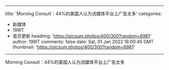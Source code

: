 
---
title: 'Morning Consult：44%的美国人认为流媒体平台上广告太多'
categories: 
 - 新媒体
 - 199IT
 - 首页更新
headimg: 'https://picsum.photos/400/300?random=6981'
author: 199IT
comments: false
date: Sat, 01 Jan 2022 18:00:45 GMT
thumbnail: 'https://picsum.photos/400/300?random=6981'
---

<div>   
Morning Consult：44%的美国人认为流媒体平台上广告太多  
</div>
            
